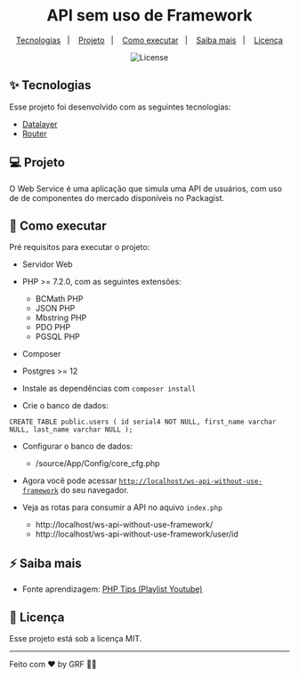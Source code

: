 <h1 align="center">API sem uso de Framework</h1>

<p align="center">
  <a href="#-tecnologias">Tecnologias</a>&nbsp;&nbsp;&nbsp;|&nbsp;&nbsp;&nbsp;
  <a href="#-projeto">Projeto</a>&nbsp;&nbsp;&nbsp;|&nbsp;&nbsp;&nbsp;
  <a href="#-como-executar">Como executar</a>&nbsp;&nbsp;&nbsp;|&nbsp;&nbsp;&nbsp;
  <a href="#-saiba-mais">Saiba mais</a>&nbsp;&nbsp;&nbsp;|&nbsp;&nbsp;&nbsp;
  <a href="#-licença">Licença</a>
</p>

<p align="center">
  <img alt="License" src="https://img.shields.io/static/v1?label=license&message=MIT&color=8257E5&labelColor=000000">
</p>

## ✨ Tecnologias

Esse projeto foi desenvolvido com as seguintes tecnologias:

- [Datalayer](https://packagist.org/packages/coffeecode/datalayer)
- [Router](https://packagist.org/packages/coffeecode/router)

## 💻 Projeto

O Web Service é uma aplicação que simula uma API de usuários, com uso de de componentes do mercado disponíveis no Packagist.

## 🚀 Como executar

Pré requisitos para executar o projeto:

- Servidor Web
- PHP >= 7.2.0, com as seguintes extensões:
  - BCMath PHP
  - JSON PHP
  - Mbstring PHP
  - PDO PHP
  - PGSQL PHP
- Composer
- Postgres >= 12


- Instale as dependências com `composer install`
- Crie o banco de dados:

`
CREATE TABLE public.users (
id serial4 NOT NULL,
first_name varchar NULL,
last_name varchar NULL
);
`

- Configurar o banco de dados:
  - /source/App/Config/core_cfg.php 

- Agora você pode acessar [`http://localhost/ws-api-without-use-framework`](http://localhost/ws-api-without-use-framework) do seu navegador.
- Veja as rotas para consumir a API no aquivo `index.php`
  - http://localhost/ws-api-without-use-framework/
  - http://localhost/ws-api-without-use-framework/user/id

## ⚡️ Saiba mais

- Fonte aprendizagem: [PHP Tips (Playlist Youtube)](https://www.google.com/url?sa=t&rct=j&q=&esrc=s&source=web&cd=&cad=rja&uact=8&ved=2ahUKEwj179ehqt_wAhVeCrkGHR_8DQkQFjAAegQIBBAD&url=https%3A%2F%2Fwww.youtube.com%2Fplaylist%3Flist%3DPLi_gvjv-JgXqsmCAOrueT1-4JrnMW8_Gg&usg=AOvVaw22lElN4vQExRp0IZwNuUUN)

## 📄 Licença

Esse projeto está sob a licença MIT.

---

Feito com ♥ by GRF 👋🏻  